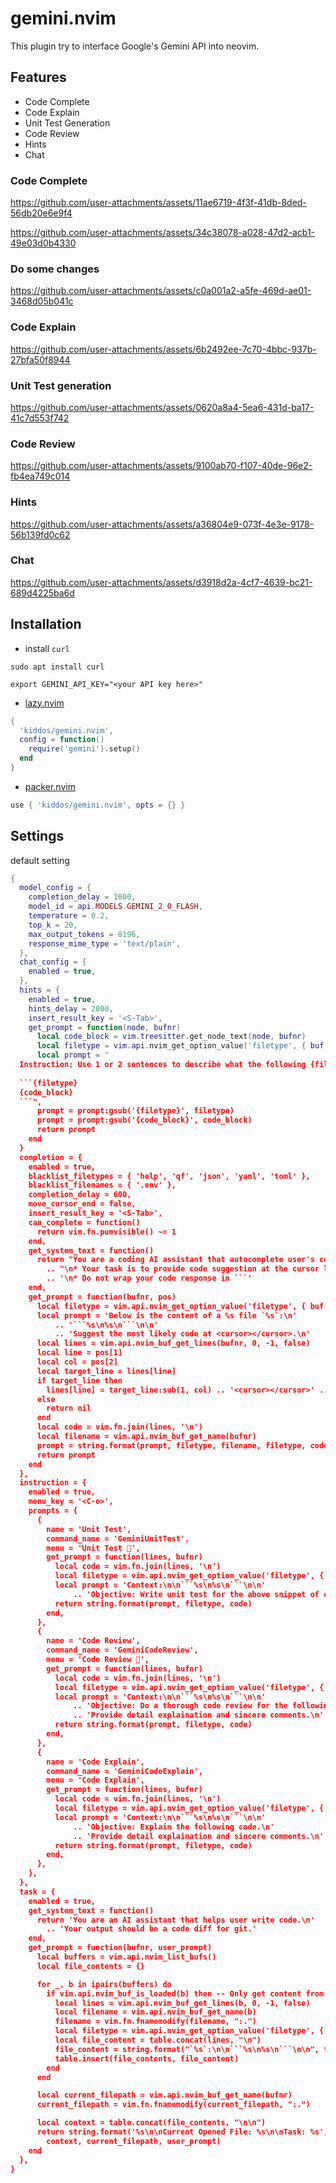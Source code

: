 # gemini.nvim

This plugin try to interface Google's Gemini API into neovim.


## Features

- Code Complete
- Code Explain
- Unit Test Generation
- Code Review
- Hints
- Chat

### Code Complete
https://github.com/user-attachments/assets/11ae6719-4f3f-41db-8ded-56db20e6e9f4

https://github.com/user-attachments/assets/34c38078-a028-47d2-acb1-49e03d0b4330

### Do some changes
https://github.com/user-attachments/assets/c0a001a2-a5fe-469d-ae01-3468d05b041c




### Code Explain
https://github.com/user-attachments/assets/6b2492ee-7c70-4bbc-937b-27bfa50f8944

### Unit Test generation
https://github.com/user-attachments/assets/0620a8a4-5ea6-431d-ba17-41c7d553f742

### Code Review
https://github.com/user-attachments/assets/9100ab70-f107-40de-96e2-fb4ea749c014

### Hints
https://github.com/user-attachments/assets/a36804e9-073f-4e3e-9178-56b139fd0c62

### Chat
https://github.com/user-attachments/assets/d3918d2a-4cf7-4639-bc21-689d4225ba6d


## Installation

- install `curl`

```
sudo apt install curl
```





```shell
export GEMINI_API_KEY="<your API key here>"
```

* [lazy.nvim](https://github.com/folke/lazy.nvim)

```lua
{
  'kiddos/gemini.nvim',
  config = function()
    require('gemini').setup()
  end
}
```


* [packer.nvim](https://github.com/wbthomason/packer.nvim)


```lua
use { 'kiddos/gemini.nvim', opts = {} }
```

## Settings

default setting

```lua
{
  model_config = {
    completion_delay = 1000,
    model_id = api.MODELS.GEMINI_2_0_FLASH,
    temperature = 0.2,
    top_k = 20,
    max_output_tokens = 8196,
    response_mime_type = 'text/plain',
  },
  chat_config = {
    enabled = true,
  },
  hints = {
    enabled = true,
    hints_delay = 2000,
    insert_result_key = '<S-Tab>',
    get_prompt = function(node, bufnr)
      local code_block = vim.treesitter.get_node_text(node, bufnr)
      local filetype = vim.api.nvim_get_option_value('filetype', { buf = bufnr })
      local prompt = "
  Instruction: Use 1 or 2 sentences to describe what the following {filetype} function does:
  
  ```{filetype}
  {code_block}
  ```",
      prompt = prompt:gsub('{filetype}', filetype)
      prompt = prompt:gsub('{code_block}', code_block)
      return prompt
    end
  }
  completion = {
    enabled = true,
    blacklist_filetypes = { 'help', 'qf', 'json', 'yaml', 'toml' },
    blacklist_filenames = { '.env' },
    completion_delay = 600,
    move_cursor_end = false,
    insert_result_key = '<S-Tab>',
    can_complete = function()
      return vim.fn.pumvisible() ~= 1
    end,
    get_system_text = function()
      return "You are a coding AI assistant that autocomplete user's code."
        .. "\n* Your task is to provide code suggestion at the cursor location marked by <cursor></cursor>."
        .. '\n* Do not wrap your code response in ```'
    end,
    get_prompt = function(bufnr, pos)
      local filetype = vim.api.nvim_get_option_value('filetype', { buf = bufnr })
      local prompt = 'Below is the content of a %s file `%s`:\n'
          .. '```%s\n%s\n```\n\n'
          .. 'Suggest the most likely code at <cursor></cursor>.\n'
      local lines = vim.api.nvim_buf_get_lines(bufnr, 0, -1, false)
      local line = pos[1]
      local col = pos[2]
      local target_line = lines[line]
      if target_line then
        lines[line] = target_line:sub(1, col) .. '<cursor></cursor>' .. target_line:sub(col + 1)
      else
        return nil
      end
      local code = vim.fn.join(lines, '\n')
      local filename = vim.api.nvim_buf_get_name(bufnr)
      prompt = string.format(prompt, filetype, filename, filetype, code)
      return prompt
    end
  },
  instruction = {
    enabled = true,
    menu_key = '<C-o>',
    prompts = {
      {
        name = 'Unit Test',
        command_name = 'GeminiUnitTest',
        menu = 'Unit Test 🚀',
        get_prompt = function(lines, bufnr)
          local code = vim.fn.join(lines, '\n')
          local filetype = vim.api.nvim_get_option_value('filetype', { buf = bufnr })
          local prompt = 'Context:\n\n```%s\n%s\n```\n\n'
              .. 'Objective: Write unit test for the above snippet of code\n'
          return string.format(prompt, filetype, code)
        end,
      },
      {
        name = 'Code Review',
        command_name = 'GeminiCodeReview',
        menu = 'Code Review 📜',
        get_prompt = function(lines, bufnr)
          local code = vim.fn.join(lines, '\n')
          local filetype = vim.api.nvim_get_option_value('filetype', { buf = bufnr })
          local prompt = 'Context:\n\n```%s\n%s\n```\n\n'
              .. 'Objective: Do a thorough code review for the following code.\n'
              .. 'Provide detail explaination and sincere comments.\n'
          return string.format(prompt, filetype, code)
        end,
      },
      {
        name = 'Code Explain',
        command_name = 'GeminiCodeExplain',
        menu = 'Code Explain',
        get_prompt = function(lines, bufnr)
          local code = vim.fn.join(lines, '\n')
          local filetype = vim.api.nvim_get_option_value('filetype', { buf = bufnr })
          local prompt = 'Context:\n\n```%s\n%s\n```\n\n'
              .. 'Objective: Explain the following code.\n'
              .. 'Provide detail explaination and sincere comments.\n'
          return string.format(prompt, filetype, code)
        end,
      },
    },
  },
  task = {
    enabled = true,
    get_system_text = function()
      return 'You are an AI assistant that helps user write code.\n'
        .. 'Your output should be a code diff for git.'
    end,
    get_prompt = function(bufnr, user_prompt)
      local buffers = vim.api.nvim_list_bufs()
      local file_contents = {}

      for _, b in ipairs(buffers) do
        if vim.api.nvim_buf_is_loaded(b) then -- Only get content from loaded buffers
          local lines = vim.api.nvim_buf_get_lines(b, 0, -1, false)
          local filename = vim.api.nvim_buf_get_name(b)
          filename = vim.fn.fnamemodify(filename, ":.")
          local filetype = vim.api.nvim_get_option_value('filetype', { buf = b })
          local file_content = table.concat(lines, "\n")
          file_content = string.format("`%s`:\n\n```%s\n%s\n```\n\n", filename, filetype, file_content)
          table.insert(file_contents, file_content)
        end
      end

      local current_filepath = vim.api.nvim_buf_get_name(bufnr)
      current_filepath = vim.fn.fnamemodify(current_filepath, ":.")

      local context = table.concat(file_contents, "\n\n")
      return string.format('%s\n\nCurrent Opened File: %s\n\nTask: %s',
        context, current_filepath, user_prompt)
    end
  },
}
```
